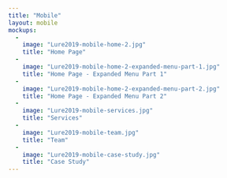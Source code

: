 ```yaml
---
title: "Mobile"
layout: mobile
mockups:
  -
    image: "Lure2019-mobile-home-2.jpg"
    title: "Home Page"
  -
    image: "Lure2019-mobile-home-2-expanded-menu-part-1.jpg"
    title: "Home Page - Expanded Menu Part 1"
  -
    image: "Lure2019-mobile-home-2-expanded-menu-part-2.jpg"
    title: "Home Page - Expanded Menu Part 2"
  -
    image: "Lure2019-mobile-services.jpg"
    title: "Services"
  -
    image: "Lure2019-mobile-team.jpg"
    title: "Team"
  -
    image: "Lure2019-mobile-case-study.jpg"
    title: "Case Study"
---
```

